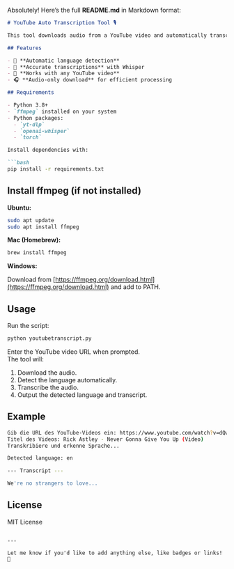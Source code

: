 Absolutely! Here’s the full **README.md** in Markdown format:

```markdown
# YouTube Auto Transcription Tool 🎙️

This tool downloads audio from a YouTube video and automatically transcribes it using OpenAI's Whisper model. It detects the language of the audio and provides an accurate transcript.

## Features

- 🎯 **Automatic language detection**
- 📝 **Accurate transcriptions** with Whisper
- 🔗 **Works with any YouTube video**
- 🎧 **Audio-only download** for efficient processing

## Requirements

- Python 3.8+
- `ffmpeg` installed on your system
- Python packages:
  - `yt-dlp`
  - `openai-whisper`
  - `torch`

Install dependencies with:

```bash
pip install -r requirements.txt
```

## Install ffmpeg (if not installed)

**Ubuntu:**

```bash
sudo apt update
sudo apt install ffmpeg
```

**Mac (Homebrew):**

```bash
brew install ffmpeg
```

**Windows:**

Download from [https://ffmpeg.org/download.html](https://ffmpeg.org/download.html) and add to PATH.

## Usage

Run the script:

```bash
python youtubetranscript.py
```

Enter the YouTube video URL when prompted.  
The tool will:

1. Download the audio.
2. Detect the language automatically.
3. Transcribe the audio.
4. Output the detected language and transcript.

## Example

```bash
Gib die URL des YouTube-Videos ein: https://www.youtube.com/watch?v=dQw4w9WgXcQ
Titel des Videos: Rick Astley - Never Gonna Give You Up (Video)
Transkribiere und erkenne Sprache...

Detected language: en

--- Transcript ---

We're no strangers to love...
```

## License

MIT License
```

---

Let me know if you'd like to add anything else, like badges or links! 🚀